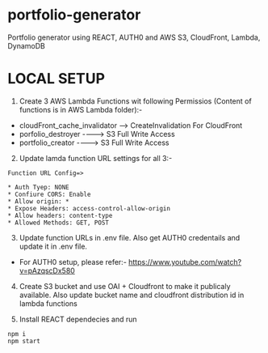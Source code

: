 # portfolio-generator
Portfolio generator using REACT, AUTH0 and AWS S3, CloudFront, Lambda, DynamoDB


# LOCAL SETUP



1. Create 3 AWS Lambda Functions wit following Permissios (Content of functions is in AWS Lambda folder):- 

* cloudFront_cache_invalidator --> CreateInvalidation For CloudFront
* porfolio_destroyer ----> S3 Full Write Access
* portfolio_creator  ----> S3 Full Write Access


2. Update lamda function URL settings for all 3:-
```
Function URL Config=>

* Auth Tyep: NONE
* Confiure CORS: Enable
* Allow origin: *
* Expose Headers: access-control-allow-origin
* Allow headers: content-type
* Allowed Methods: GET, POST
```
3. Update function URLs in .env file. Also get AUTH0 credentails and update it in .env file.

- For AUTH0 setup, please refer:- https://www.youtube.com/watch?v=pAzqscDx580

4. Create S3 bucket and use OAI + Cloudfront to make it publicaly available. Also update bucket name and cloudfront distribution id in lambda functions

5. Install REACT dependecies and run

``` 
npm i
npm start 
```



